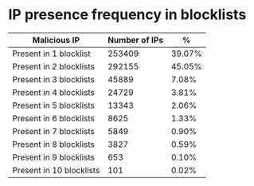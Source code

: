 # IP presence frequency in blocklists
| Malicious IP | Number of IPs | % |
|----|----|----|
| Present in 1 blocklist | 253409 | 39.07% |
| Present in 2 blocklists | 292155 | 45.05% |
| Present in 3 blocklists | 45889 | 7.08% |
| Present in 4 blocklists | 24729 | 3.81% |
| Present in 5 blocklists | 13343 | 2.06% |
| Present in 6 blocklists | 8625 | 1.33% |
| Present in 7 blocklists | 5849 | 0.90% |
| Present in 8 blocklists | 3827 | 0.59% |
| Present in 9 blocklists | 653 | 0.10% |
| Present in 10 blocklists | 101 | 0.02% |
